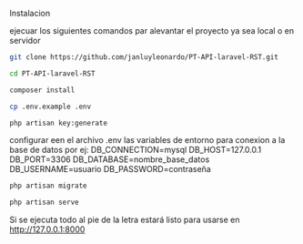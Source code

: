 Instalacion

ejecuar los siguientes comandos par alevantar el proyecto ya sea local o en servidor

```bash
git clone https://github.com/janluyleonardo/PT-API-laravel-RST.git
```
```bash
cd PT-API-laravel-RST
```
```bash
composer install
```
```bash
cp .env.example .env
```
```bash
php artisan key:generate
```
configurar een el archivo .env las variables de entorno para conexion a la base de datos por ej:
DB_CONNECTION=mysql
DB_HOST=127.0.0.1
DB_PORT=3306
DB_DATABASE=nombre_base_datos
DB_USERNAME=usuario
DB_PASSWORD=contraseña
```bash
php artisan migrate
```
```bash
php artisan serve
```

Si se ejecuta todo al pie de la letra estará listo para usarse en http://127.0.0.1:8000

